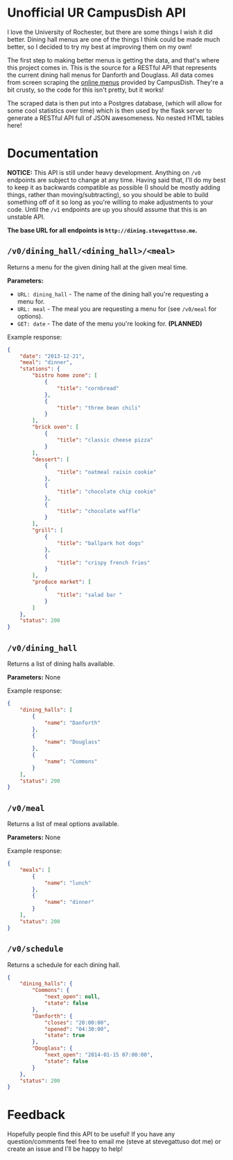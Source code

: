 Unofficial UR CampusDish API
===
I love the University of Rochester, but there are some things I wish it did better. Dining hall menus are one of the things I think could be made much better, so I decided to try my best at improving them on my own!

The first step to making better menus is getting the data, and that's where this project comes in. This is the source for a RESTful API that represents the current dining hall menus for Danforth and Douglass. All data comes from screen scraping the [online menus](http://www.campusdish.com/en-US/CSNE/Rochester/Menus/DanforthFreshFoodCompany.htm) provided by CampusDish. They're a bit crusty, so the code for this isn't pretty, but it works!

The scraped data is then put into a Postgres database, (which will allow for some cool statistics over time) which is then used by the flask server to generate a RESTful API full of JSON awesomeness. No nested HTML tables here!

Documentation
===
**NOTICE:** This API is still under heavy development. Anything on `/v0` endpoints are subject to change at any time. Having said that, I'll do my best to keep it as backwards compatible as possible (I should be mostly adding things, rather than moving/subtracting), so you should be able to build something off of it so long as you're willing to make adjustments to your code. Until the `/v1` endpoints are up you should assume that this is an unstable API.

**The base URL for all endpoints is `http://dining.stevegattuso.me`.**

## `/v0/dining_hall/<dining_hall>/<meal>`
Returns a menu for the given dining hall at the given meal time.

**Parameters:**
* `URL: dining_hall` - The name of the dining hall you're requesting a menu for.
* `URL: meal` - The meal you are requesting a menu for (see `/v0/meal` for options).
* `GET: date` - The date of the menu you're looking for. **(PLANNED)**

Example response:
```json
{
    "date": "2013-12-21", 
    "meal": "dinner", 
    "stations": {
        "bistro home zone": [
            {
                "title": "cornbread"
            }, 
            {
                "title": "three bean chili"
            }
        ], 
        "brick oven": [
            {
                "title": "classic cheese pizza"
            }
        ], 
        "dessert": [
            {
                "title": "oatmeal raisin cookie"
            }, 
            {
                "title": "chocolate chip cookie"
            }, 
            {
                "title": "chocolate waffle"
            }
        ], 
        "grill": [
            {
                "title": "ballpark hot dogs"
            }, 
            {
                "title": "crispy french fries"
            }
        ], 
        "produce market": [
            {
                "title": "salad bar "
            }
        ]
    }, 
    "status": 200
}

```

## `/v0/dining_hall`
Returns a list of dining halls available.

**Parameters:** None

Example response:
```json
{
    "dining_halls": [
        {
            "name": "Danforth"
        }, 
        {
            "name": "Douglass"
        }, 
        {
            "name": "Commons"
        }
    ], 
    "status": 200
}
```

## `/v0/meal`
Returns a list of meal options available.

**Parameters:** None

Example response:
```json
{
    "meals": [
        {
            "name": "lunch"
        }, 
        {
            "name": "dinner"
        }
    ], 
    "status": 200
}
```

## `/v0/schedule`
Returns a schedule for each dining hall.

```json
{
    "dining_halls": {
        "Commons": {
            "next_open": null, 
            "state": false
        }, 
        "Danforth": {
            "closes": "20:00:00", 
            "opened": "04:30:00", 
            "state": true
        }, 
        "Douglass": {
            "next_open": "2014-01-15 07:00:00", 
            "state": false
        }
    }, 
    "status": 200
}
```

Feedback
===
Hopefully people find this API to be useful! If you have any question/comments feel free to email me (steve at stevegattuso dot me) or create an issue and I'll be happy to help!
